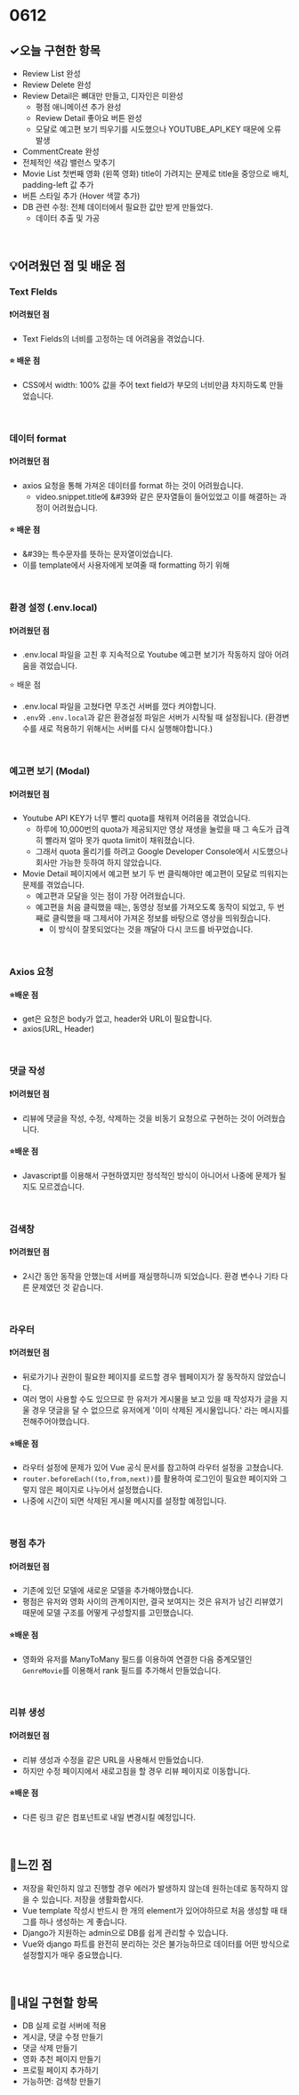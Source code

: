 # 0612

## ✓오늘 구현한 항목

- Review List 완성
- Review Delete 완성
- Review Detail은 뼈대만 만들고, 디자인은 미완성
  - 평점 애니메이션 추가 완성
  - Review Detail 좋아요 버튼 완성
  - 모달로 예고편 보기 띄우기를 시도했으나 YOUTUBE_API_KEY 때문에 오류 발생
- CommentCreate 완성
- 전체적인 색감 밸런스 맞추기 
- Movie List 첫번째 영화 (왼쪽 영화) title이 가려지는 문제로 title을 중앙으로 배치, padding-left 값 추가
- 버튼 스타일 추가 (Hover 색깔 추가)
- DB 관련 수정: 전체 데이터에서 필요한 값만 받게 만들었다.
  - 데이터 추출 및 가공 

  

<br>

## 💡어려웠던 점 및 배운 점

### Text FIelds

#### ❗️어려웠던 점

- Text Fields의 너비를 고정하는 데 어려움을 겪었습니다.

#### :star: 배운 점

- CSS에서 width: 100% 값을 주어 text field가 부모의 너비만큼 차지하도록 만들었습니다.

<br>

### 데이터 format

#### ❗️어려웠던 점

- axios 요청을 통해 가져온 데이터를 format 하는 것이 어려웠습니다.
  - video.snippet.title에 &#39와 같은 문자열들이 들어있었고 이를 해결하는 과정이 어려웠습니다.

#### :star: 배운 점

- &#39는 특수문자를 뜻하는 문자열이었습니다.
- 이를 template에서 사용자에게 보여줄 때 formatting 하기 위해 

<br>

### 환경 설정 (.env.local)

#### ❗️어려웠던 점

- .env.local 파일을 고친 후 지속적으로 Youtube 예고편 보기가 작동하지 않아 어려움을 겪었습니다.

:star: 배운 점

- .env.local 파일을 고쳤다면 무조건 서버를 껐다 켜야합니다.
- `.env`와 `.env.local`과 같은 환경설정 파일은 서버가 시작될 때 설정됩니다. (환경변수를 새로 적용하기 위해서는 서버를 다시 실행해야합니다.)

<br>

### 예고편 보기 (Modal)

#### ❗️어려웠던 점

- Youtube API KEY가 너무 빨리 quota를 채워져 어려움을 겪었습니다.
  - 하루에 10,000번의 quota가 제공되지만 영상 재생을 눌렀을 때 그 속도가 급격히 빨라져 얼마 못가 quota limit이 채워졌습니다.
  - 그래서 quota 올리기를 하려고 Google Developer Console에서 시도했으나 회사만 가능한 듯하여 하지 않았습니다.
- Movie Detail 페이지에서 예고편 보기 두 번 클릭해야만 예고편이 모달로 띄워지는 문제를 겪었습니다.
  - 예고편과 모달을 잇는 점이 가장 어려웠습니다.
  - 예고편을 처음 클릭했을 때는, 동영상 정보를 가져오도록 동작이 되었고, 두 번째로 클릭했을 때 그제서야 가져온 정보를 바탕으로 영상을 띄워줬습니다.
    - 이 방식이 잘못되었다는 것을 깨달아 다시 코드를 바꾸었습니다.

<br>

###  Axios 요청

#### ⭐️배운 점

- get은 요청은 body가 없고, header와 URL이 필요합니다. 
- axios(URL, Header)

<br>

### 댓글 작성

#### ❗️어려웠던 점

- 리뷰에 댓글을 작성, 수정, 삭제하는 것을 비동기 요청으로 구현하는 것이 어려웠습니다.

#### ⭐️배운 점

- Javascript를 이용해서 구현하였지만 정석적인 방식이 아니어서 나중에 문제가 될지도 모르겠습니다.

<br>

### 검색창

#### ❗️어려웠던 점

- 2시간 동안 동작을 안했는데 서버를 재실행하니까 되었습니다. 환경 변수나 기타 다른 문제였던 것 같습니다.

<br>

### 라우터

#### ❗️어려웠던 점

- 뒤로가기나 권한이 필요한 페이지를 로드할 경우 웹페이지가 잘 동작하지 않았습니다. 
- 여러 명이 사용할 수도 있으므로 한 유저가 게시물을 보고 있을 때 작성자가 글을 지울 경우 댓글을 달 수 없으므로 유저에게 '이미 삭제된 게시물입니다.' 라는 메시지를 전해주어야했습니다.

#### :star:배운 점

- 라우터 설정에 문제가 있어 Vue 공식 문서를 참고하여 라우터 설정을 고쳤습니다.
- `router.beforeEach((to,from,next))`를 활용하여 로그인이 필요한 페이지와 그렇지 않은 페이지로 나누어서 설정했습니다.
- 나중에 시간이 되면 삭제된 게시물 메시지를 설정할 예정입니다.

<br>

### 평점 추가

#### ❗️어려웠던 점

- 기존에 있던 모델에 새로운 모델을 추가해야했습니다.
- 평점은 유저와 영화 사이의 관계이지만, 결국 보여지는 것은 유저가 남긴 리뷰였기 때문에 모델 구조를 어떻게 구성할지를 고민했습니다. 

#### ⭐️배운 점

- 영화와 유저를 ManyToMany 필드를 이용하여 연결한 다음 중계모델인 `GenreMovie`를 이용해서 rank 필드를 추가해서 만들었습니다.

<br>

### 리뷰 생성

#### ❗️어려웠던 점

- 리뷰 생성과 수정을 같은 URL을 사용해서 만들었습니다.
- 하지만 수정 페이지에서 새로고침을 할 경우 리뷰 페이지로 이동합니다.

#### ⭐️배운 점

- 다른 링크 같은 컴포넌트로 내일 변경시킬 예정입니다.

<br>

## 💭느낀 점

- 저장을 확인하지 않고 진행할 경우 에러가 발생하지 않는데 원하는데로 동작하지 않을 수 있습니다. 저장을 생활화합시다.
- Vue template 작성시 반드시 한 개의 element가 있어야하므로 처음 생성할 때 태그를 하나 생성하는 게 좋습니다. 
- Django가 지원하는 admin으로 DB를 쉽게 관리할 수 있습니다.
- Vue와 django 파트를 완전히 분리하는 것은 불가능하므로 데이터를 어떤 방식으로 설정할지가 매우 중요했습니다.

<br>

## 📆내일 구현할 항목

- DB 실제 로컬 서버에 적용 
- 게시글, 댓글 수정 만들기
- 댓글 삭제 만들기
- 영화 추천 페이지 만들기
- 프로필 페이지 추가하기
- 가능하면: 검색창 만들기






